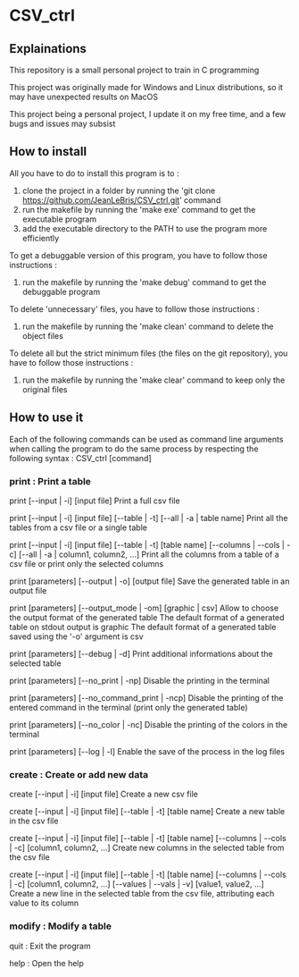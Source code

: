 # CSV_ctrl

## Explainations

This repository is a small personal project to train in C programming

This project was originally made for Windows and Linux distributions, so it may have unexpected results on MacOS

This project being a personal project, I update it on my free time, and a few bugs and issues may subsist

## How to install

All you have to do to install this program is to :
  1. clone the project in a folder by running the 'git clone https://github.com/JeanLeBris/CSV_ctrl.git' command
  2. run the makefile by running the 'make exe' command to get the executable program
  3. add the executable directory to the PATH to use the program more efficiently

To get a debuggable version of this program, you have to follow those instructions :
  1. run the makefile by running the 'make debug' command to get the debuggable program

To delete 'unnecessary' files, you have to follow those instructions :
  1. run the makefile by running the 'make clean' command to delete the object files

To delete all but the strict minimum files (the files on the git repository), you have to follow those instructions :
  1. run the makefile by running the 'make clear' command to keep only the original files

## How to use it

Each of the following commands can be used as command line arguments when calling the program to do the same process by respecting the following syntax :
	CSV_ctrl [command]

### print : Print a table

print [--input | -i] [input file]
	Print a full csv file

print [--input | -i] [input file] [--table | -t] [--all | -a | table name]
	Print all the tables from a csv file or a single table

print [--input | -i] [input file] [--table | -t] [table name] [--columns | --cols | -c] [--all | -a | column1, column2, ...]
	Print all the columns from a table of a csv file or print only the selected columns

print [parameters] [--output | -o] [output file]
	Save the generated table in an output file

print [parameters] [--output_mode | -om] [graphic | csv]
	Allow to choose the output format of the generated table
	The default format of a generated table on stdout output is graphic
	The default format of a generated table saved using the '-o' argument is csv

print [parameters] [--debug | -d]
	Print additional informations about the selected table

print [parameters] [--no_print | -np] 
	Disable the printing in the terminal

print [parameters] [--no_command_print | -ncp] 
	Disable the printing of the entered command in the terminal (print only the generated table)

print [parameters] [--no_color | -nc] 
	Disable the printing of the colors in the terminal

print [parameters] [--log | -l]
	Enable the save of the process in the log files

### create : Create or add new data

create [--input | -i] [input file]
	Create a new csv file

create [--input | -i] [input file] [--table | -t] [table name]
	Create a new table in the csv file

create [--input | -i] [input file] [--table | -t] [table name] [--columns | --cols | -c] [column1, column2, ...]
	Create new columns in the selected table from the csv file

create [--input | -i] [input file] [--table | -t] [table name] [--columns | --cols | -c] [column1, column2, ...] [--values | --vals | -v] [value1, value2, ...]
	Create a new line in the selected table from the csv file, attributing each value to its column

### modify : Modify a table

quit : Exit the program

help : Open the help